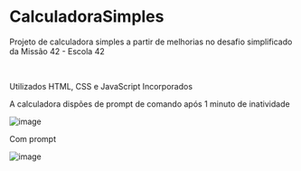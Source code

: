 <h1>CalculadoraSimples</h1>


<p>Projeto de calculadora simples a partir de melhorias no desafio simplificado da Missão 42 - Escola 42</p>
<br>
<p>Utilizados HTML, CSS e JavaScript Incorporados</p>
<p>A calculadora dispões de prompt de comando após 1 minuto de inatividade</p>

![image](https://github.com/RenWro/CalculadoraSimples/assets/134458911/011aaa5d-9e78-490c-8acd-a86fbd91603b)

<p>Com prompt </p>

![image](https://github.com/RenWro/CalculadoraSimples/assets/134458911/305297f3-97e5-48ad-8907-fde016685d3f)
